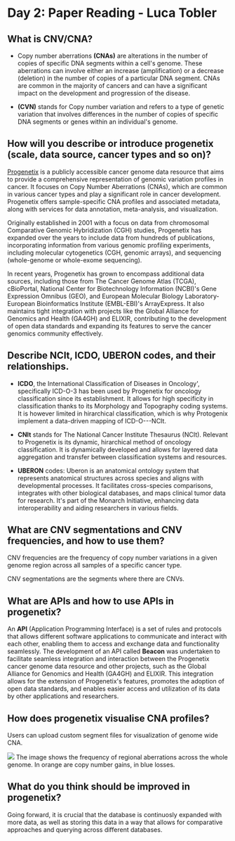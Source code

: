 # Day 2: Paper Reading - Luca Tobler

## What is CNV/CNA?

-   Copy number aberrations **(CNAs)** are alterations in the number of copies of specific DNA segments within a cell's genome. These aberrations can involve either an increase (amplification) or a decrease (deletion) in the number of copies of a particular DNA segment. CNAs are common in the majority of cancers and can have a significant impact on the development and progression of the disease.

-   **(CVN)** stands for Copy number variation and refers to a type of genetic variation that involves differences in the number of copies of specific DNA segments or genes within an individual's genome.

## How will you describe or introduce progenetix (scale, data source, cancer types and so on)?

[Progenetix](progenetix.org) is a publicly accessible cancer genome data resource that aims to provide a comprehensive representation of genomic variation profiles in cancer. It focuses on Copy Number Aberrations (CNAs), which are common in various cancer types and play a significant role in cancer development. Progenetix offers sample-specific CNA profiles and associated metadata, along with services for data annotation, meta-analysis, and visualization.

Originally established in 2001 with a focus on data from chromosomal Comparative Genomic Hybridization (CGH) studies, Progenetix has expanded over the years to include data from hundreds of publications, incorporating information from various genomic profiling experiments, including molecular cytogenetics (CGH, genomic arrays), and sequencing (whole-genome or whole-exome sequencing).

In recent years, Progenetix has grown to encompass additional data sources, including those from The Cancer Genome Atlas (TCGA), cBioPortal, National Center for Biotechnology Information (NCBI)'s Gene Expression Omnibus (GEO), and European Molecular Biology Laboratory-European Bioinformatics Institute (EMBL-EBI)'s ArrayExpress. It also maintains tight integration with projects like the Global Alliance for Genomics and Health (GA4GH) and ELIXIR, contributing to the development of open data standards and expanding its features to serve the cancer genomics community effectively.

## Describe NCIt, ICDO, UBERON codes, and their relationships.

-   **ICDO**, the International Classification of Diseases in Oncology', specifically ICD-O-3 has been used by Progenetix for oncology classification since its establishment. It allows for high specificity in classification thanks to its Morphology and Topography coding systems. It is however limited in hirarchical classification, which is why Protogenix implement a data-driven mapping of ICD-O---NCIt.

-   **CNIt** stands for The National Cancer Institute Thesaurus (NCIt). Relevant to Progenetix is its dynamic, hirarchical method of oncology classification. It is dynamically developed and allows for layered data aggregation and transfer between classification systems and resources.

-   **UBERON** codes: Uberon is an anatomical ontology system that represents anatomical structures across species and aligns with developmental processes. It facilitates cross-species comparisons, integrates with other biological databases, and maps clinical tumor data for research. It's part of the Monarch Initiative, enhancing data interoperability and aiding researchers in various fields.

## What are CNV segmentations and CNV frequencies, and how to use them?
CNV frequencies are the frequency of copy number variations in a given genome region across all samples of a specific cancer type.

CNV segmentations are the segments where there are CNVs. 

## What are APIs and how to use APIs in progenetix?

An **API** (Application Programming Interface) is a set of rules and protocols that allows different software applications to communicate and interact with each other, enabling them to access and exchange data and functionality seamlessly. The development of an API called **Beacon** was undertaken to facilitate seamless integration and interaction between the Progenetix cancer genome data resource and other projects, such as the Global Alliance for Genomics and Health (GA4GH) and ELIXIR. This integration allows for the extension of Progenetix's features, promotes the adoption of open data standards, and enables easier access and utilization of its data by other applications and researchers.

## How does progenetix visualise CNA profiles?
Users can upload custom segment files for visualization of genome wide CNA.

![](https://progenetix.org/services/intervalFrequencies/?datasetIds=progenetix&id=pgx:icdot-C62.9&output=histoplot)
The image shows the frequency of regional aberrations across the whole genome. In orange are copy number gains, in blue losses.

## What do you think should be improved in progenetix?
Going forward, it is crucial that the database is continuosly expanded with more data, as well as storing this data in a way that allows for comparative approaches and querying across different databases. 
